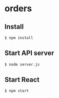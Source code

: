 # orders

## Install
```bash
$ npm install
```

## Start API server
```bash
$ node server.js
```

## Start React
```bash
$ npm start
```
